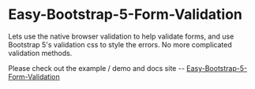 # Easy-Bootstrap-5-Form-Validation
Lets use the native browser validation to help validate forms, and use Bootstrap 5's validation css to style the errors. No more complicated validation methods.

Please check out the example / demo and docs site -- [Easy-Bootstrap-5-Form-Validation](https://myjw3b.github.io/Easy-Bootstrap-5-Form-Validation/example/)
